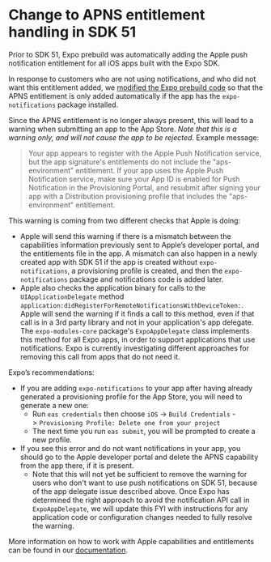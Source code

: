 # Change to APNS entitlement handling in SDK 51

Prior to SDK 51, Expo prebuild was automatically adding the Apple push notification entitlement for all iOS apps built with the Expo SDK.

In response to customers who are not using notifications, and who did not want this entitlement added, we [modified the Expo prebuild code](https://github.com/expo/expo/pull/27924) so that the APNS entitlement is only added automatically if the app has the `expo-notifications` package installed.

Since the APNS entitlement is no longer always present, this will lead to a warning when submitting an app to the App Store. _Note that this is a warning only, and will not cause the app to be rejected._ Example message:

> Your app appears to register with the Apple Push Notification service, but the app signature's entitlements do not include the "aps-environment" entitlement. If your app uses the Apple Push Notification service, make sure your App ID is enabled for Push Notification in the Provisioning Portal, and resubmit after signing your app with a Distribution provisioning profile that includes the "aps-environment" entitlement.

This warning is coming from two different checks that Apple is doing:

- Apple will send this warning if there is a mismatch between the capabilities information previously sent to Apple’s developer portal, and the entitlements file in the app. A mismatch can also happen in a newly created app with SDK 51 if the app is created without `expo-notifications`, a provisioning profile is created, and then the `expo-notifications` package and notifications code is added later.
- Apple also checks the application binary for calls to the `UIApplicationDelegate` method `application:didRegisterForRemoteNotificationsWithDeviceToken:`. Apple will send the warning if it finds a call to this method, even if that call is in a 3rd party library and not in your application's app delegate. The `expo-modules-core` package's `ExpoAppDelegate` class implements this method for all Expo apps, in order to support applications that use notifications. Expo is currently investigating different approaches for removing this call from apps that do not need it.

Expo’s recommendations:

- If you are adding `expo-notifications` to your app after having already generated a provisioning profile for the App Store, you will need to generate a new one:
  - Run `eas credentials` then choose `iOS` -> `Build Credentials` -> `Provisioning Profile: Delete one from your project`
  - The next time you run `eas submit`, you will be prompted to create a new profile.
- If you see this error and do not want notifications in your app, you should go to the Apple developer portal and delete the APNS capability from the app there, if it is present.
  - Note that this will not yet be sufficient to remove the warning for users who don't want to use push notifications on SDK 51, because of the app delegate issue described above. Once Expo has determined the right approach to avoid the notification API call in `ExpoAppDelegate`, we will update this FYI with instructions for any application code or configuration changes needed to fully resolve the warning.

More information on how to work with Apple capabilities and entitlements can be found in our [documentation](https://docs.expo.dev/build-reference/ios-capabilities/).
